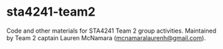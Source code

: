 # sta4241-team2
Code and other materials for STA4241 Team 2 group activities. Maintained by Team 2 captain Lauren McNamara (mcnamaralaurenh@gmail.com).
